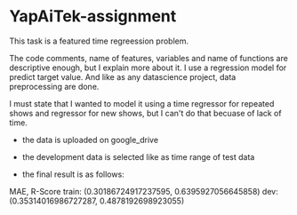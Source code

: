 # YapAiTek-assignment

This task is a featured time regreession problem.

The code comments, name of features, variables and name of functions are descriptive enough, but I explain more about it.
I use a regression model for predict target value. And like as any datascience project, data preprocessing are done.

I must state that I wanted to model it using a time regressor for repeated shows and regressor for new shows, but I can't do that becuase of lack of time.

- the data is uploaded on google_drive

- the development data is selected like as time range of test data

- the final result is as follows:

MAE, R-Score
train:
(0.30186724917237595, 0.6395927056645858)
dev:
(0.35314016986727287, 0.4878192698923055)
